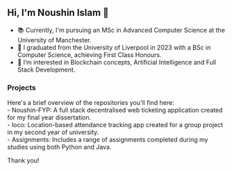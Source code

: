 ## Hi, I'm Noushin Islam 👋
- 📚 Currently, I'm pursuing an MSc in Advanced Computer Science at the University of Manchester.
- 🔭 I graduated from the University of Liverpool in 2023 with a BSc in Computer Science, achieving First Class Honours.
- 🌱 I’m interested in Blockchain concepts, Artificial Intelligence and Full Stack Development.

### Projects
Here's a brief overview of the repositories you'll find here:
<br />- Noushin-FYP: A full stack decentralised web ticketing application created for my final year dissertation.
<br />- loco: Location-based attendance tracking app created for a group project in my second year of university.
<br />- Assignments:  Includes a range of assignments completed during my studies using both Python and Java.

Thank you!

